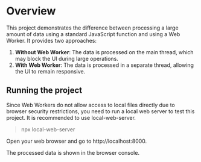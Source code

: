 # Overview

This project demonstrates the difference between processing a large amount of data using a standard JavaScript function and using a Web Worker. It provides two approaches:

1. **Without Web Worker**: The data is processed on the main thread, which may block the UI during large operations.
2. **With Web Worker**: The data is processed in a separate thread, allowing the UI to remain responsive.

## Running the project

Since Web Workers do not allow access to local files directly due to browser security restrictions, you need to run a local web server to test this project. It is recommended to use local-web-server.

> npx local-web-server

Open your web browser and go to http://localhost:8000.

The processed data is shown in the browser console.
